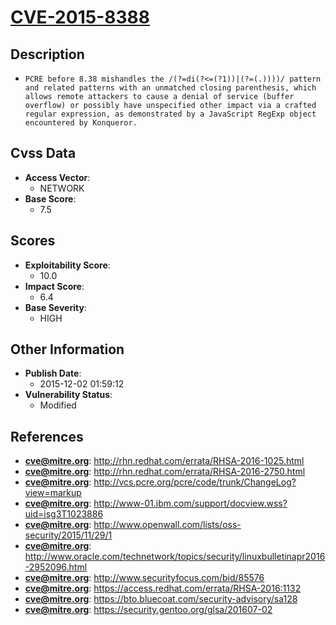 
# [CVE-2015-8388](http://rhn.redhat.com/errata/RHSA-2016-1025.html)

## Description

- `PCRE before 8.38 mishandles the /(?=di(?<=(?1))|(?=(.))))/ pattern and related patterns with an unmatched closing parenthesis, which allows remote attackers to cause a denial of service (buffer overflow) or possibly have unspecified other impact via a crafted regular expression, as demonstrated by a JavaScript RegExp object encountered by Konqueror.`

## Cvss Data

- **Access Vector**:
  - NETWORK
- **Base Score**:
  - 7.5

## Scores

- **Exploitability Score**:
  - 10.0
- **Impact Score**:
  - 6.4
- **Base Severity**:
  - HIGH

## Other Information

- **Publish Date**:
  - 2015-12-02 01:59:12
- **Vulnerability Status**:
  - Modified

## References

- **cve@mitre.org**: http://rhn.redhat.com/errata/RHSA-2016-1025.html
- **cve@mitre.org**: http://rhn.redhat.com/errata/RHSA-2016-2750.html
- **cve@mitre.org**: http://vcs.pcre.org/pcre/code/trunk/ChangeLog?view=markup
- **cve@mitre.org**: http://www-01.ibm.com/support/docview.wss?uid=isg3T1023886
- **cve@mitre.org**: http://www.openwall.com/lists/oss-security/2015/11/29/1
- **cve@mitre.org**: http://www.oracle.com/technetwork/topics/security/linuxbulletinapr2016-2952096.html
- **cve@mitre.org**: http://www.securityfocus.com/bid/85576
- **cve@mitre.org**: https://access.redhat.com/errata/RHSA-2016:1132
- **cve@mitre.org**: https://bto.bluecoat.com/security-advisory/sa128
- **cve@mitre.org**: https://security.gentoo.org/glsa/201607-02
